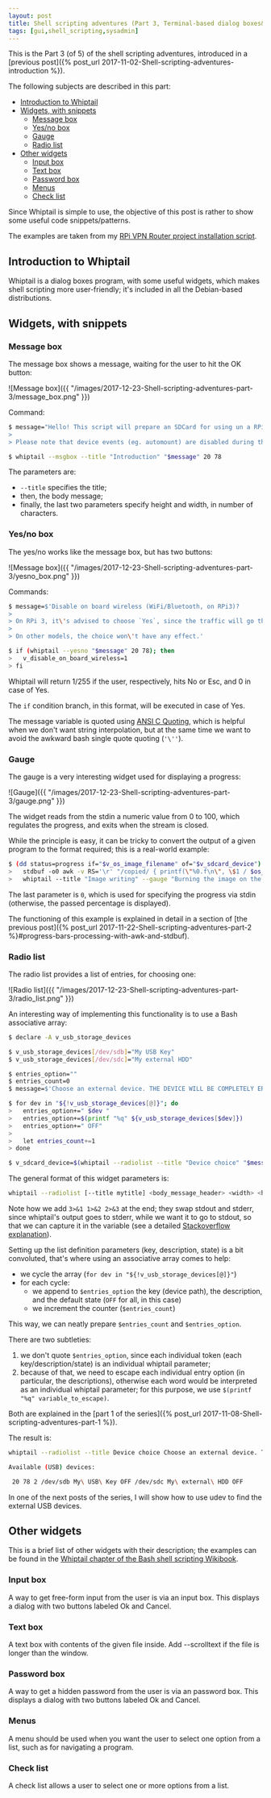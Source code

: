 ```yaml
---
layout: post
title: Shell scripting adventures (Part 3, Terminal-based dialog boxes&#58; Whiptail)
tags: [gui,shell_scripting,sysadmin]
---
```


This is the Part 3 (of 5) of the shell scripting adventures, introduced in a [previous post]({% post_url 2017-11-02-Shell-scripting-adventures-introduction %}).

The following subjects are described in this part:

- [Introduction to Whiptail](#introduction-to-whiptail)
- [Widgets, with snippets](#widgets-with-snippets)
  - [Message box](#message-box)
  - [Yes/no box](#yesno-box)
  - [Gauge](#gauge)
  - [Radio list](#radio-list)
- [Other widgets](#other-widgets)
  - [Input box](#input-box)
  - [Text box](#text-box)
  - [Password box](#password-box)
  - [Menus](#menus)
  - [Check list](#check-list)

Since Whiptail is simple to use, the objective of this post is rather to show some useful code snippets/patterns.

The examples are taken from my [RPi VPN Router project installation script](https://github.com/saveriomiroddi/rpi_vpn_router/blob/master/install_vpn_router.sh).

## Introduction to Whiptail

Whiptail is a dialog boxes program, with some useful widgets, which makes shell scripting more user-friendly; it's included in all the Debian-based distributions.

## Widgets, with snippets

### Message box

The message box shows a message, waiting for the user to hit the OK button:

 ![Message box]({{ "/images/2017-12-23-Shell-scripting-adventures-part-3/message_box.png" }})

Command:

```sh
$ message="Hello! This script will prepare an SDCard for using un a RPi3 as VPN router.
>
> Please note that device events (eg. automount) are disabled during the script execution."

$ whiptail --msgbox --title "Introduction" "$message" 20 78
```

The parameters are:

- `--title` specifies the title;
- then, the body message;
- finally, the last two parameters specify height and width, in number of characters.

### Yes/no box

The yes/no works like the message box, but has two buttons:

 ![Message box]({{ "/images/2017-12-23-Shell-scripting-adventures-part-3/yesno_box.png" }})

Commands:

```sh
$ message=$'Disable on board wireless (WiFi/Bluetooth, on RPi3)?
>
> On RPi 3, it\'s advised to choose `Yes`, since the traffic will go through eth0; choosing `No` will yield a working VPN Router nonetheless.
>
> On other models, the choice won\'t have any effect.'

$ if (whiptail --yesno "$message" 20 78); then
>   v_disable_on_board_wireless=1
> fi
```

Whiptail will return 1/255 if the user, respectively, hits No or Esc, and 0 in case of Yes.

The `if` condition branch, in this format, will be executed in case of Yes.

The message variable is quoted using [ANSI C Quoting](http://www.gnu.org/software/bash/manual/html_node/ANSI_002dC-Quoting.html), which is helpful when we don't want string interpolation, but at the same time we want to avoid the awkward bash single quote quoting (`'\''`).

### Gauge

The gauge is a very interesting widget used for displaying a progress:

 ![Gauge]({{ "/images/2017-12-23-Shell-scripting-adventures-part-3/gauge.png" }})

The widget reads from the stdin a numeric value from 0 to 100, which regulates the progress, and exits when the stream is closed.

While the principle is easy, it can be tricky to convert the output of a given program to the format required; this is a real-world example:

```sh
$ (dd status=progress if="$v_os_image_filename" of="$v_sdcard_device") 2>&1 | \
>   stdbuf -o0 awk -v RS='\r' "/copied/ { printf(\"%0.f\n\", \$1 / $os_image_size * 100) }" | \
>   whiptail --title "Image writing" --gauge "Burning the image on the SD card..." 20 78 0
```

The last parameter is `0`, which is used for specifying the progress via stdin (otherwise, the passed percentage is displayed).

The functioning of this example is explained in detail in a section of [the previous post]({% post_url 2017-11-22-Shell-scripting-adventures-part-2 %}#progress-bars-processing-with-awk-and-stdbuf).

### Radio list

The radio list provides a list of entries, for choosing one:

 ![Radio list]({{ "/images/2017-12-23-Shell-scripting-adventures-part-3/radio_list.png" }})

An interesting way of implementing this functionality is to use a Bash associative array:

```sh
$ declare -A v_usb_storage_devices

$ v_usb_storage_devices[/dev/sdb]="My USB Key"
$ v_usb_storage_devices[/dev/sdc]="My external HDD"

$ entries_option=""
$ entries_count=0
$ message=$'Choose an external device. THE DEVICE WILL BE COMPLETELY ERASED.\n\nAvailable (USB) devices:\n\n'

$ for dev in "${!v_usb_storage_devices[@]}"; do
>   entries_option+=" $dev "
>   entries_option+=$(printf "%q" ${v_usb_storage_devices[$dev]})
>   entries_option+=" OFF"
>
>   let entries_count+=1
> done

$ v_sdcard_device=$(whiptail --radiolist --title "Device choice" "$message" 20 78 $entries_count $entries_option 3>&1 1>&2 2>&3);
```

The general format of this widget parameters is:

```sh
whiptail --radiolist [--title mytitle] <body_message_header> <width> <height> <entries_count> <entry_1_key> <entry_1_description> <entry_1_state> [<other entry params>...]
```

Note how we add `3>&1 1>&2 2>&3` at the end; they swap stdout and stderr, since whiptail's output goes to stderr, while we want it to go to stdout, so that we can capture it in the variable (see a detailed [Stackoverflow explanation](https://unix.stackexchange.com/questions/42728/what-does-31-12-23-do-in-a-script)).

Setting up the list definition parameters (key, description, state) is a bit convoluted, that's where using an associative array comes to help:

- we cycle the array (`for dev in "${!v_usb_storage_devices[@]}"`)
- for each cycle:
  - we append to `$entries_option` the key (device path), the description, and the default state (`OFF` for all, in this case)
  - we increment the counter (`$entries_count`)

This way, we can neatly prepare `$entries_count` and `$entries_option`.

There are two subtleties:

1. we don't quote `$entries_option`, since each individual token (each key/description/state) is an individual whiptail parameter;
2. because of that, we need to escape each individual entry option (in particular, the descriptions), otherwise each word would be interpreted as an individual whiptail parameter; for this purpose, we use `$(printf "%q" variable_to_escape)`.

Both are explained in the [part 1 of the series]({% post_url 2017-11-08-Shell-scripting-adventures-part-1 %}).

The result is:

```sh
whiptail --radiolist --title Device choice Choose an external device. THE DEVICE WILL BE COMPLETELY ERASED.

Available (USB) devices:

 20 78 2 /dev/sdb My\ USB\ Key OFF /dev/sdc My\ external\ HDD OFF
```

In one of the next posts of the series, I will show how to use udev to find the external USB devices.

## Other widgets

This is a brief list of other widgets with their description; the examples can be found in the [Whiptail chapter of the Bash shell scripting Wikibook](https://en.wikibooks.org/wiki/Bash_Shell_Scripting/Whiptail).

### Input box

A way to get free-form input from the user is via an input box. This displays a dialog with two buttons labeled Ok and Cancel.

### Text box

A text box with contents of the given file inside. Add --scrolltext if the file is longer than the window.

### Password box

A way to get a hidden password from the user is via an password box. This displays a dialog with two buttons labeled Ok and Cancel.

### Menus

A menu should be used when you want the user to select one option from a list, such as for navigating a program.

### Check list

A check list allows a user to select one or more options from a list.

